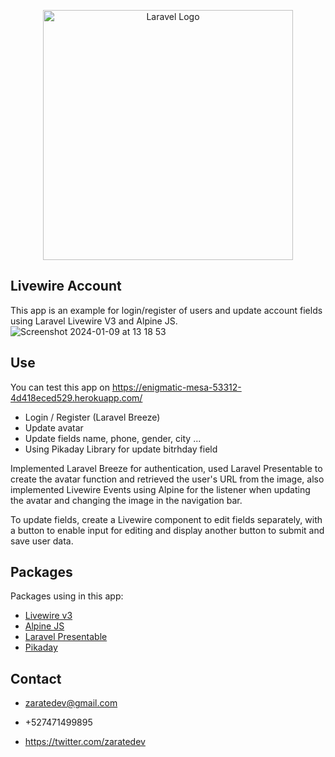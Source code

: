 <p align="center"><a href="https://laravel.com" target="_blank"><img src="https://raw.githubusercontent.com/laravel/art/master/logo-lockup/5%20SVG/2%20CMYK/1%20Full%20Color/laravel-logolockup-cmyk-red.svg" width="400" alt="Laravel Logo"></a></p>

## Livewire Account

This app is an example for login/register of users and update account fields using Laravel Livewire V3 and Alpine JS.
![Screenshot 2024-01-09 at 13 18 53](https://github.com/zaratedev/livewire-account/assets/29809845/36924c24-4922-4561-a10c-119c008caaeb)


## Use
You can test this app on https://enigmatic-mesa-53312-4d418eced529.herokuapp.com/

- Login / Register (Laravel Breeze)
- Update avatar
- Update fields name, phone, gender, city ...
- Using Pikaday Library for update bitrhday field

Implemented Laravel Breeze for authentication, used Laravel Presentable to create the avatar function and retrieved the user's URL from the image, also implemented Livewire Events using Alpine for the listener when updating the avatar and changing the image in the navigation bar.

To update fields, create a Livewire component to edit fields separately, with a button to enable input for editing and display another button to submit and save user data.

## Packages
Packages using in this app:

- [Livewire v3](https://livewire.laravel.com/)
- [Alpine JS](https://alpinejs.dev/)
- [Laravel Presentable](https://github.com/datacreativa/laravel-presentable)
- [Pikaday](https://github.com/Pikaday/Pikaday)

## Contact

- zaratedev@gmail.com
- +527471499895

- https://twitter.com/zaratedev

